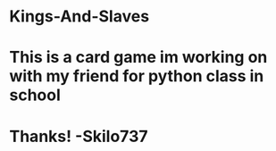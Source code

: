 # Kings-And-Slaves

# This is a card game im  working on with my friend for python class in school
# Thanks! -Skilo737
